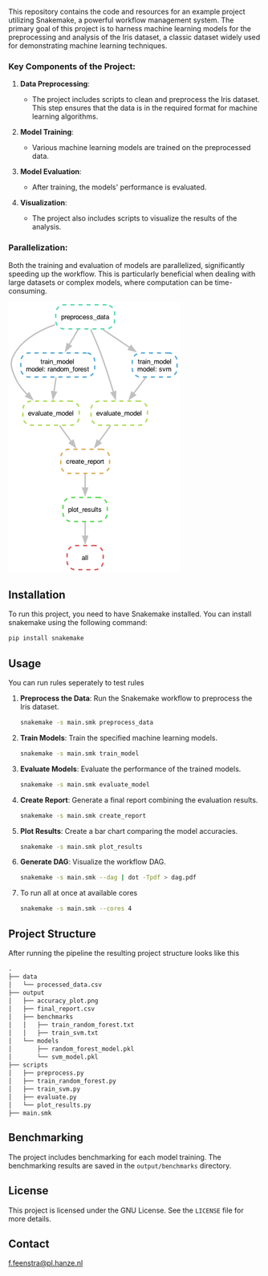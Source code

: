 

This repository contains the code and resources for an example project utilizing Snakemake, a powerful workflow management system. The primary goal of this project is to harness machine learning models for the preprocessing and analysis of the Iris dataset, a classic dataset widely used for demonstrating machine learning techniques.

### Key Components of the Project:

1. **Data Preprocessing**:
   - The project includes scripts to clean and preprocess the Iris dataset. This step ensures that the data is in the required format for machine learning algorithms.

2. **Model Training**:
   - Various machine learning models are trained on the preprocessed data. 

3. **Model Evaluation**:
   - After training, the models' performance is evaluated. 

4. **Visualization**:
   - The project also includes scripts to visualize the results of the analysis. 
   
### Parallelization:

Both the training and evaluation of models are parallelized, significantly speeding up the workflow. This is particularly beneficial when dealing with large datasets or complex models, where computation can be time-consuming.


![DAG](train_model_example/dag.png)




## Installation

To run this project, you need to have Snakemake installed. You can install snakemake using the following command:

```sh
pip install snakemake 
```

## Usage

You can run rules seperately to test rules

1. **Preprocess the Data**: Run the Snakemake workflow to preprocess the Iris dataset.
    ```sh
    snakemake -s main.smk preprocess_data
    ```

2. **Train Models**: Train the specified machine learning models.
    ```sh
    snakemake -s main.smk train_model
    ```

3. **Evaluate Models**: Evaluate the performance of the trained models.
    ```sh
    snakemake -s main.smk evaluate_model
    ```

4. **Create Report**: Generate a final report combining the evaluation results.
    ```sh
    snakemake -s main.smk create_report
    ```

5. **Plot Results**: Create a bar chart comparing the model accuracies.
    ```sh
    snakemake -s main.smk plot_results
    ```

6. **Generate DAG**: Visualize the workflow DAG.
    ```sh
    snakemake -s main.smk --dag | dot -Tpdf > dag.pdf
    ```
    
 7. To run all at once at available cores
    ```sh
    snakemake -s main.smk --cores 4
    ```
 
 ## Project Structure

After running the pipeline the resulting project structure looks like this

```plaintext
.
├── data
│   └── processed_data.csv
├── output
│   ├── accuracy_plot.png
│   ├── final_report.csv
│   ├── benchmarks
│   │   ├── train_random_forest.txt
│   │   ├── train_svm.txt
│   └── models
│       ├── random_forest_model.pkl
│       └── svm_model.pkl
├── scripts
│   ├── preprocess.py
│   ├── train_random_forest.py
│   ├── train_svm.py
│   ├── evaluate.py
│   └── plot_results.py
├── main.smk
```


## Benchmarking

The project includes benchmarking for each model training. The benchmarking results are saved in the `output/benchmarks` directory.

## License

This project is licensed under the GNU License. See the `LICENSE` file for more details.

## Contact

f.feenstra@pl.hanze.nl

